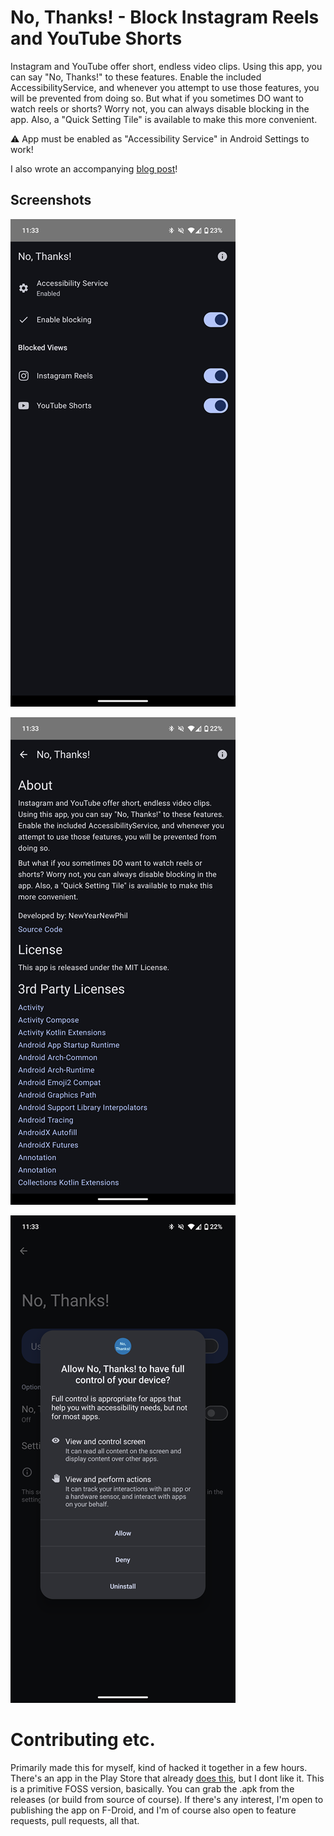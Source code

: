 # No, Thanks! - Block Instagram Reels and YouTube Shorts
Instagram and YouTube offer short, endless video clips. Using this app, you can say "No, Thanks!" to these features. Enable the included AccessibilityService, and whenever you attempt to use those features, you will be prevented from doing so.
But what if you sometimes DO want to watch reels or shorts? Worry not, you can always disable blocking in the app. Also, a "Quick Setting Tile" is available to make this more convenient.

⚠️ App must be enabled as "Accessibility Service" in Android Settings to work!

I also wrote an accompanying [blog post](https://nynp.dev/logs/no-thanks-app/)!

## Screenshots
![settings](./screenshots/settings.png)

![about](./screenshots/about.png)

![accessibility](./screenshots/accessibility.png)

# Contributing etc.
Primarily made this for myself, kind of hacked it together in a few hours. There's an app in the Play Store that already [does this](https://play.google.com/store/apps/details?id=com.newswarajya.noswipe.reelshortblocker), but I dont like it. This is a primitive FOSS version, basically.
You can grab the .apk from the releases (or build from source of course). If there's any interest, I'm open to publishing the app on F-Droid, and I'm of course also open to feature requests, pull requests, all that.